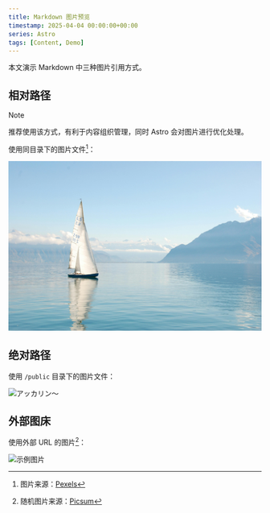 ```yaml
---
title: Markdown 图片预览
timestamp: 2025-04-04 00:00:00+00:00
series: Astro
tags: [Content, Demo]
---
```


本文演示 Markdown 中三种图片引用方式。

## 相对路径

> [!NOTE]
> 推荐使用该方式，有利于内容组织管理，同时 Astro 会对图片进行优化处理。

使用同目录下的图片文件[^boat]：

[^boat]: 图片来源：[Pexels](https://www.pexels.com/photo/white-sailboat-on-water-273886/)

![白色帆船](white_sailboat_on_water.jpg)

## 绝对路径

使用 `/public` 目录下的图片文件：

![アッカリン～](/akkarin.webp)

## 外部图床

使用外部 URL 的图片[^random]：

[^random]: 随机图片来源：[Picsum](https://picsum.photos/)

![示例图片](https://picsum.photos/1600/900?random=1)
